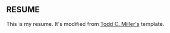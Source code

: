 ## RESUME

This is my resume. It's modified from [Todd C. Miller's](http://www.sudo.ws/todd/resume.html) template.
